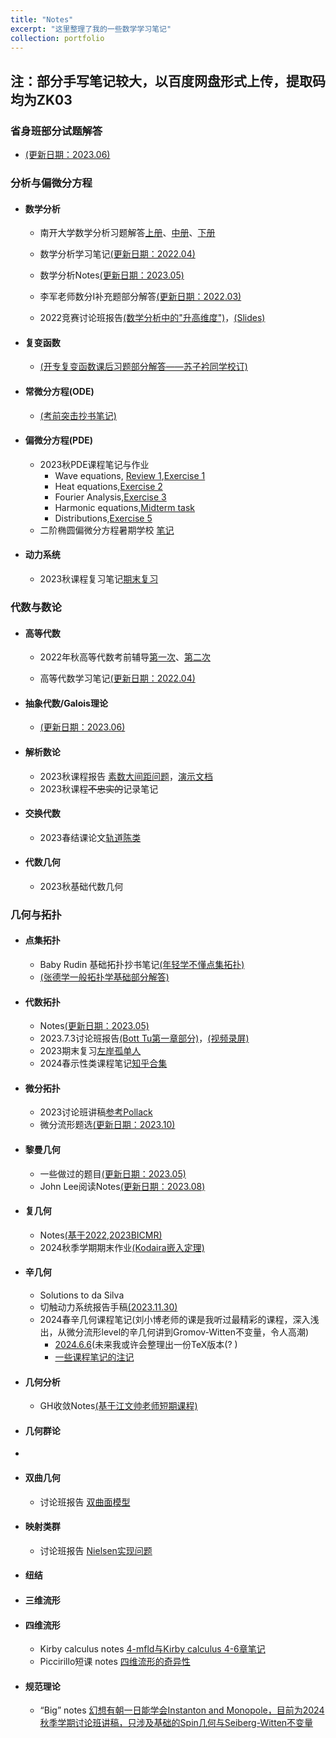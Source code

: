 ```yaml
---
title: "Notes"
excerpt: "这里整理了我的一些数学学习笔记"
collection: portfolio
---
```


## **注**：部分手写笔记较大，以百度网盘形式上传，提取码均为**ZK03**

### 省身班部分试题解答

- [(更新日期：2023.06)](https://mmkaymath.github.io/KaiZhu.github.io/file/SSsolution.pdf)

### 分析与偏微分方程

- #### 数学分析

  - 南开大学数学分析习题解答[上册](https://pan.baidu.com/s/17DFRMqjn0N00Tk0bH1X-2Q?pwd=ZK03)、[中册](https://pan.baidu.com/s/1qenPOW_thbrzw6P9LWefmg)、[下册](https://pan.baidu.com/s/1jOmbMCFSsdwjYF6ZzQcsyA)

  - 数学分析学习笔记[(更新日期：2022.04)](https://pan.baidu.com/s/1ZWqxaqZbPaLPCO06eQJyBw)

  - 数学分析Notes[(更新日期：2023.05)](https://mmkaymath.github.io/KaiZhu.github.io/file/MAnotes.pdf)

  - 李军老师数分I补充题部分解答[(更新日期：2022.03)](https://mmkaymath.github.io/KaiZhu.github.io/file/nkusolution.pdf)

  - 2022竞赛讨论班报告[(数学分析中的"升高维度")](https://mmkaymath.github.io/KaiZhu.github.io/file/20231016TeX.pdf)，[(Slides)](https://mmkaymath.github.io/KaiZhu.github.io/file/20231016talk.pdf)

- #### 复变函数

  - [(开专复变函数课后习题部分解答——苏子衿同学校订)](https://pan.baidu.com/s/1QXJptcaak6OhCllHmLOdjA?pwd=ZK03)

- #### 常微分方程(ODE)

  - [(考前突击抄书笔记)](https://pan.baidu.com/s/1XY1Z94A2-UdBOZ6I7vCpIA)

- #### 偏微分方程(PDE)

  - 2023秋PDE课程笔记与作业
    - Wave equations, [Review 1](https://mmkaymath.github.io/KaiZhu.github.io/file/review1PDE.pdf),[Exercise 1](https://mmkaymath.github.io/KaiZhu.github.io/file/exercise1PDE.pdf)
    - Heat equations,[Exercise 2](https://mmkaymath.github.io/KaiZhu.github.io/file/exercise2PDE.pdf)
    - Fourier Analysis,[Exercise 3](https://mmkaymath.github.io/KaiZhu.github.io/file/exercise3PDE.pdf)
    - Harmonic equations,[Midterm task](https://mmkaymath.github.io/KaiZhu.github.io/file/2023PDEmidterm.pdf)
    - Distributions,[Exercise 5](https://mmkaymath.github.io/KaiZhu.github.io/file/exercise5PDE.pdf)
  - 二阶椭圆偏微分方程暑期学校 [笔记](https://pan.baidu.com/s/11QvCHPCazdI9djoTVcUOEg?pwd=ZK03)

- #### 动力系统

  - 2023秋课程复习笔记[期末复习](https://mmkaymath.github.io/KaiZhu2003.github.io/files/2023dlxt.pdf)


### 代数与数论

- #### 高等代数

  - 2022年秋高等代数考前辅导[第一次](https://mmkaymath.github.io/KaiZhu.github.io/file/first.pdf)、[第二次](https://mmkaymath.github.io/KaiZhu.github.io/file/second.pdf)

  - 高等代数学习笔记[(更新日期：2022.04)](https://pan.baidu.com/s/187e6-L6bnUN7djBno5Af3Q?pwd=ZK03)


- #### 抽象代数/Galois理论

  - [(更新日期：2023.06)](https://mmkaymath.github.io/KaiZhu.github.io/file/AA.pdf)

- #### 解析数论

  - 2023秋课程报告 [素数大间距问题](https://mmkaymath.github.io/KaiZhu2003.github.io/files/LGBP(1).pdf)，[演示文档](https://mmkaymath.github.io/KaiZhu2003.github.io/files/Large_gaps(7).pdf)
  - 2023秋课程~~不忠实的~~记录笔记
    
- #### 交换代数
  - 2023春结课论文[轨道陈类](https://mmkaymath.github.io/KaiZhu2003.github.io/files/交换代数期末论文.pdf)

- #### 代数几何


  - 2023秋基础代数几何


### 几何与拓扑

- #### 点集拓扑

  - Baby Rudin 基础拓扑抄书笔记[(年轻学不懂点集拓扑)](https://pan.baidu.com/s/1hducKWV5PHeRPShzXfDqrA)
  - [(张德学一般拓扑学基础部分解答)](https://mmkaymath.github.io/KaiZhu.github.io/file/ZDXSol.pdf)


- #### 代数拓扑

  - Notes[(更新日期：2023.05)](https://pan.baidu.com/s/16mOcojPRfOTrF4A9Tw_Aqg)
  - 2023.7.3讨论班报告[(Bott Tu第一章部分)](https://mmkaymath.github.io/KaiZhu.github.io/file/7.3AT.pdf)，[(视频录屏)](https://www.bilibili.com/video/BV1qV4y1a7au/?spm_id_from=333.999.0.0&vd_source=074d22bcdc0bdf783f06b409b49b4bd1)
  - 2023期末复习[左岸孤单人](https://mmkaymath.github.io/KaiZhu2003.github.io/files/2023TopologyZQB.pdf)
  - 2024春示性类课程笔记[知乎合集](https://www.zhihu.com/column/c_1864338567360299008)
    

- #### 微分拓扑


  - 2023讨论班讲稿[参考Pollack](https://mmkaymath.github.io/KaiZhu2003.github.io/files/DiffTop.pdf)
  - 微分流形题选[(更新日期：2023.10)](https://mmkaymath.github.io/KaiZhu.github.io/file/2023DMexer.pdf)



- #### 黎曼几何

  - 一些做过的题目[(更新日期：2023.05)](https://pan.baidu.com/s/1xN8xZa3vrl0M1kMGMrpUIg)
  - John Lee阅读Notes[(更新日期：2023.08)](https://mmkaymath.github.io/KaiZhu.github.io/file/rgsol.pdf)

- #### 复几何

  -  Notes[(基于2022,2023BICMR)](https://mmkaymath.github.io/KaiZhu.github.io/file/cgnotes.pdf)
  -  2024秋季学期期末作业[(Kodaira嵌入定理)](https://mmkaymath.github.io/KaiZhu.github.io/file/kodaira.pdf)

- #### 辛几何

  - Solutions to da Silva
  - 切触动力系统报告手稿[(2023.11.30)](https://mmkaymath.github.io/KaiZhu.github.io/file/contactdynamic.pdf)
  - 2024春辛几何课程笔记(刘小博老师的课是我听过最精彩的课程，深入浅出，从微分流形level的辛几何讲到Gromov-Witten不变量，令人高潮)
    - [2024.6.6](https://pan.baidu.com/s/1IRrDAY-MJ2KGwIkXfdsvRw)(未来我或许会整理出一份TeX版本(? )
    - [一些课程笔记的注记](https://pan.baidu.com/s/1bp9dB9lEfU2NgZkdK-AoJA)

- #### 几何分析

  - GH收敛Notes[(基于江文帅老师短期课程)](https://mmkaymath.github.io/KaiZhu.github.io/file/GAnotes.pdf)

- #### 几何群论
- 

- #### 双曲几何
  - 讨论班报告 [双曲面模型](https://mmkaymath.github.io/KaiZhu2003.github.io/files/HG-1.pdf)
 
- #### 映射类群
  - 讨论班报告 [Nielsen实现问题](https://pan.baidu.com/s/1agAN9MJln0UrJhdEeysBnw)
 
- #### 纽结

- #### 三维流形

- #### 四维流形
  - Kirby calculus notes  [4-mfld与Kirby calculus 4-6章笔记](https://pan.baidu.com/s/1h6qpUDEqnmAB5i7WfVXG6A)
  - Piccirillo短课 notes [四维流形的奇异性](https://pan.baidu.com/s/1pPvIuKjfUbYwUGti5VaGBA)
 
- #### 规范理论
  - “Big” notes    [幻想有朝一日能学会Instanton and Monopole，目前为2024秋季学期讨论班讲稿，只涉及基础的Spin几何与Seiberg-Witten不变量](https://pan.baidu.com/s/1agAN9MJln0UrJhdEeysBnw)
